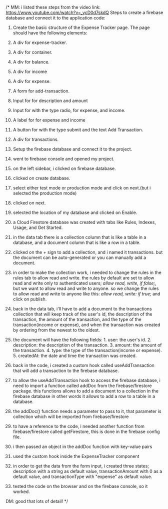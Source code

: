 /*
MM: i listed these steps from the video link: https://www.youtube.com/watch?v=_ycD0d7skdQ
Steps to create a firebase database and connect it to the application code: 
1. Create the basic structure of the Expense Tracker page. The page should have the following elements:
  1. A div for expense-tracker.
  2. A div for container.
  3. A div for balance.
  4. A div for income

  5. A div for expense.
 
  6. A form for add-transaction.
  7. Input for for description and amount
  8. Input for with the type radio, for expense, and income.
  9. A label for for expense and income
 
  10. A button for with the type submit and the text Add Transaction.
  11. A div for transactions.
2. Setup the firebase database and connect it to the project.
  1. went to firebase console and opened my project.
  2. on the left sidebar, i clicked on firebase database.
  3. clicked on create database.
  4. select either test mode or production mode and click on next.(but i selected the production mode)
  5. clicked on next.
  6. selected the location of my database and clicked on Enable.
  7. a Cloud Firestore database was created with tabs like Rules, Indexes, Usage, and Get Started.
  8. in the data tab there is a collection column that is like a table in a database, and a document column that is like a row in a table.
  9. clicked on the + sign to add a collection, and i named it transactions. but the document can be auto-generated or you can manually add a document.
  10. in order to make the collection work, i needed to change the rules in the rules tab to allow read and write. the rules by default are set to allow read and write only to authenticated users; *allow read, write, if false;*, but we want to allow read and write to anyone. so we change the rules to allow read and write to anyone like this: *allow read, write: if true;* and click on publish.
  11. back in the data tab, i'll have to add a document to the transactions collection that will keep track of the user's id, the description of the transaction, the amount of the transaction, and the type of the transaction(income or expense), and when the transaction was created by ordering from the newest to the oldest.
  12. the document will have the following fields:
    1. user: the user's id.
    2. description: the description of the transaction.
    3. amount: the amount of the transaction.
    4. type: the type of the transaction(income or expense).
    5. createdAt: the date and time the transaction was created.
3. back in the code, i created a custom hook called useAddTransaction that will add a transaction to the firebase database.
4. to allow the useAddTransaction hook to access the firebase database, i need to import a function called addDoc from the firebase/firestore package. this functions allows to add a document to a collection in the firebase database in other words it allows to add a row to a table in a database.
5. the addDoc() function needs a parameter to pass to it, that parameter is collection which will be imported from firebase/firestore
6. to have a reference to the code, i needed another function from firebase/firestore called getFirestore, this is done in the firebase config file.
7. i then passed an object in the addDoc function with key-value pairs
8. used the custom hook inside the ExpenseTracker component
9. in order to get the data from the form input, i created three states; description with a string as default value, transactionAmount with 0 as a default value, and transactionType with "expense" as default value.
10. tested the code on the browser and on the firebase console, so it worked.

DM: good that lots of detail!
*/
